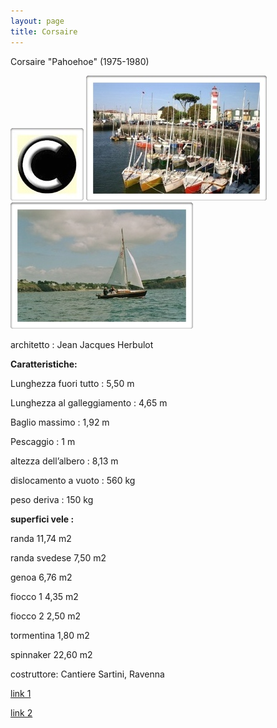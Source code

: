 ```yaml
---
layout: page
title: Corsaire
---
```

Corsaire "Pahoehoe" (1975-1980)

![c](/foto/c.jpg)
![foto1](/foto/foto1.jpg)
![foto2](/foto/foto2.jpg)

architetto : Jean Jacques Herbulot

**Caratteristiche:**

Lunghezza fuori tutto : 5,50 m

Lunghezza al galleggiamento : 4,65 m

Baglio massimo : 1,92 m

Pescaggio : 1 m

altezza dell’albero : 8,13 m

dislocamento a vuoto : 560 kg

peso deriva : 150 kg

**superfici vele :**

randa 11,74 m2

randa svedese 7,50 m2

genoa 6,76 m2

fiocco 1 4,35 m2

fiocco 2 2,50 m2

tormentina 1,80 m2

spinnaker 22,60 m2

costruttore: Cantiere Sartini, Ravenna

[link 1](https://fr.wikipedia.org/wiki/Corsaire_(voilier))

[link 2](http://www.corsaire.ch/)
